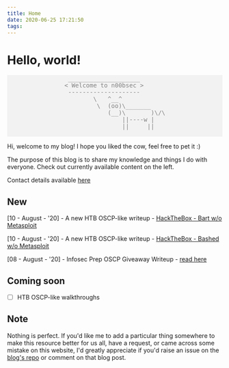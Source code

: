 ```yaml
---
title: Home
date: 2020-06-25 17:21:50
tags:
---
```


# Hello, world!
<pre style="display: grid; place-items: center; color: #828282; background-color: #f2f2f2; ">
 ____________________
< Welcome to n00bsec >
 --------------------
        \   ^__^
         \  (oo)\_______
            (__)\       )\/\
                ||----w |
                ||     ||

</pre>

Hi, welcome to my blog! I hope you liked the cow, feel free to pet it :)

The purpose of this blog is to share my knowledge and things I do with everyone.
Check out currently available content on the left.

Contact details available [here](/whoami/#Connect-With-Me)

## New
[10 - August - '20] - A new HTB OSCP-like writeup - [HackTheBox - Bart w/o Metasploit](/HackTheBox/htb-bart/)

[10 - August - '20] - A new HTB OSCP-like writeup - [HackTheBox - Bashed w/o Metasploit](/HackTheBox/htb-bashed/)

[08 - August - '20] - Infosec Prep OSCP Giveaway Writeup - [read here](/infosec-prep-oscp)

## Coming soon
- [ ] HTB OSCP-like walkthroughs

## Note
Nothing is perfect. If you'd like me to add a particular thing somewhere to make this resource better for us all, have a request, or came across some mistake on this website, I'd greatly appreciate if you'd raise an issue on the [blog's repo](https://github.com/krnb/noobsecblog) or comment on that blog post.